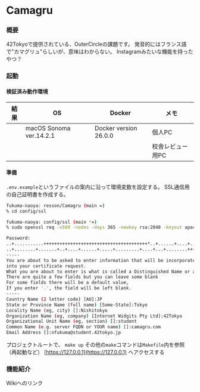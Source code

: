 # Camagru

### 概要
42Tokyoで提供されている、OuterCircleの課題です。
発音的にはフランス語で"カマグリュ"らしいが、意味はわからない。
Instagramみたいな機能を持ったやつ？

### 起動
#### 検証済み動作環境

|結果|OS|Docker|メモ|
|----|----|----|----|
||macOS Sonoma ver.14.2.1|Docker version 26.0.0|個人PC|
||||校舎レビュー用PC|

#### 準備
`.env.example`というファイルの案内に沿って環境変数を設定する。
SSL通信用の自己証明書を作成する。
```sh
fukuma-naoya: resson/Camagru (main =)
% cd config/ssl                                                                                                                      

fukuma-naoya: config/ssl (main *=)
% sudo openssl req -x509 -nodes -days 365 -newkey rsa:2048 -keyout apache-selfsigned.key -out apache-selfsigned.crt 

Password:
..+...........+++++++++++++++++++++++++++++++++++++++*..+......+....+...........+++++++++++++++++++++++++++++++++++++++*.+.+..................+..............+...+....+......+..+.+..+..........+..+......+.+.................................+......+.........+...+.....+..................+....+...+..+.+......+........+.......+...........+....+...+..+.........+..........+..+...+............+....+...+......+......+...........+...+....+..+.+...............+.....+.......+.................+....+.....+.........+.+...........++++++
..+........+.......+..+....+......+.....+.........+....+...+........+++++++++++++++++++++++++++++++++++++++*.+......+...+.......+.....+....+........+.+.....+.......+........+......+.+.........+.....+....+......+...+..+++++++++++++++++++++++++++++++++++++++*......................+...+.........+...+......+....+...+.....+...+.+...+..+...................+.....+.......+.....+...+......+.+..................+.................+...+.+.........+..+...+...............+.......+..+..........+..+......+....+...+......+..+...............++++++
-----
You are about to be asked to enter information that will be incorporated
into your certificate request.
What you are about to enter is what is called a Distinguished Name or a DN.
There are quite a few fields but you can leave some blank
For some fields there will be a default value,
If you enter '.', the field will be left blank.
-----
Country Name (2 letter code) [AU]:JP
State or Province Name (full name) [Some-State]:Tokyo
Locality Name (eg, city) []:Nishitokyo
Organization Name (eg, company) [Internet Widgits Pty Ltd]:42Tokyo
Organizational Unit Name (eg, section) []:student
Common Name (e.g. server FQDN or YOUR name) []:camagru.com
Email Address []:nfukuma@student.42tokyo.jp
```
プロジェクトルートで、
`make up`
その他の`make`コマンドは`Makefile`内を参照（再起動など）
[https://127.0.0.1](https://127.0.0.1) へアクセスする

### 機能紹介
Wikiへのリンク
